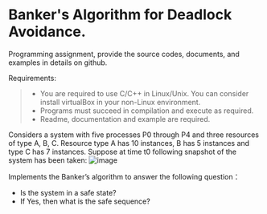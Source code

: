 # **Banker's Algorithm for Deadlock Avoidance.**

Programming assignment, provide the source codes, documents, and examples in details on github.

Requirements:
> + You are required to use C/C++ in Linux/Unix. You can consider install virtualBox in your non-Linux environment.
> + Programs must succeed in compilation and execute as required.
> + Readme, documentation and example are required.

Considers a system with five processes P0 through P4 and three resources of type A, B, C. 
Resource type A has 10 instances, B has 5 instances and type C has 7 instances. 
Suppose at time t0 following snapshot of the system has been taken:
![image](https://user-images.githubusercontent.com/70984569/206687135-fef783d4-332b-4fa6-940f-e06dbeb55008.png)

Implements the Banker’s algorithm to answer the following question：
+ Is the system in a safe state? 
+ If Yes, then what is the safe sequence?
